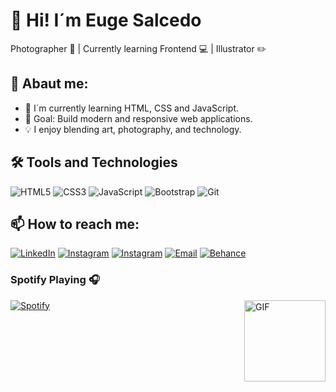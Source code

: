 # 👋 Hi! I´m Euge Salcedo

Photographer 📸 | Currently learning Frontend 💻 | Illustrator ✏️

## 🚀 Abaut me:

- 🌱 I´m currently learning HTML, CSS and JavaScript.
- 🎯 Goal: Build modern and responsive web applications.
- 💡 I enjoy blending art, photography, and technology.

## 🛠️ Tools and Technologies

![HTML5](https://img.shields.io/badge/-HTML5-E34F26?style=flat&logo=html5&logoColor=white)
![CSS3](https://img.shields.io/badge/-CSS3-1572B6?style=flat&logo=css3)
![JavaScript](https://img.shields.io/badge/-JavaScript-F7DF1E?style=flat&logo=javascript&logoColor=000)
![Bootstrap](https://img.shields.io/badge/-Bootstrap-7952B3?style=flat&logo=bootstrap&logoColor=white)
![Git](https://img.shields.io/badge/-Git-F05032?style=flat&logo=git&logoColor=white)

## 📫 How to reach me:

[![LinkedIn](https://img.shields.io/badge/-LinkedIn-0e76a8?style=flat&logo=linkedin&logoColor=white)](https://www.linkedin.com/in/mar%C3%ADa-eugenia-salcedo-/)
[![Instagram](https://img.shields.io/badge/-Instagram-E4405F?style=flat&logo=instagram&logoColor=white)](https://www.instagram.com/eu.s._/)
[![Instagram](https://img.shields.io/badge/-Instagram-E4405F?style=flat&logo=instagram&logoColor=black)](https://www.instagram.com/eugesalcedoph/)
[![Email](https://img.shields.io/badge/-Email-D14836?style=flat&logo=gmail&logoColor=white)](mailto:m.eugenia.slcd@gmail.com)
[![Behance](https://img.shields.io/badge/-Behance-1769FF?style=flat&logo=behance&logoColor=white)](https://www.behance.net/eugeslcd)

### Spotify Playing 🎧

<img align="right" alt="GIF" height="130px" src="https://media0.giphy.com/media/v1.Y2lkPTc5MGI3NjExNnc5NW5kNXEwdTJwenczaHVkMzBsbHJraDk3ZWtkZmR0bDAyYmkxZiZlcD12MV9pbnRlcm5hbF9naWZfYnlfaWQmY3Q9cw/cOfwtFobGCLJBU3DNn/giphy.gif">

[![Spotify](https://spotifyplaying-beryl.vercel.app/api/spotify)](https://open.spotify.com/playlist/3HagG1gHYwtQpY8V4q3W94)

